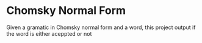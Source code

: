 # Chomsky Normal Form
 Given a gramatic in Chomsky normal form and a word, this project output if the word is either aceppted or not
